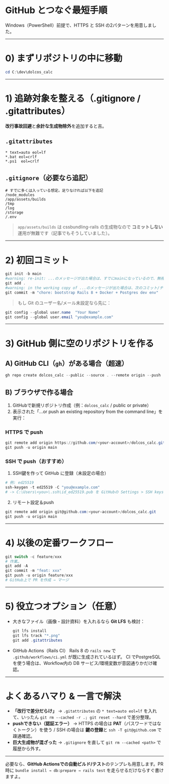 # GitHub とつなぐ最短手順
Windows（PowerShell）前提で、HTTPS と SSH の2パターンを用意しました。

---

# 0) まずリポジトリの中に移動

```powershell
cd C:\dev\dolcos_calc
```

---

# 1) 追跡対象を整える（.gitignore / .gitattributes）

**改行事故回避**と**余計な生成物除外**を追加すると吉。

## `.gitattributes`

```gitattributes
* text=auto eol=lf
*.bat eol=crlf
*.ps1  eol=crlf
```

## `.gitignore`（必要なら追記）

```gitignore
# すでに多くは入っている想定。足りなければ以下を追記
/node_modules
/app/assets/builds
/tmp
/log
/storage
/.env
```

> `app/assets/builds` は cssbundling-rails の生成物なので **コミットしない**運用が無難です（記事でもそうしていました）。

---

# 2) 初回コミット

```powershell
git init -b main
#warning: re-init: ...のメッセージが出た場合は、すでにmainになっているので、無視しても問題なし
git add .
#warning: in the working copy of ...のメッセージが出た場合は、次のコミット/チェックアウトで改行コードLFに。無視しても問題なし
git commit -m "chore: bootstrap Rails 8 + Docker + Postgres dev env"
```

> もし Git のユーザー名/メール未設定なら先に：

```powershell
git config --global user.name  "Your Name"
git config --global user.email "you@example.com"
```

---

# 3) GitHub 側に空のリポジトリを作る

## A) GitHub CLI（`gh`）がある場合（超速）

```powershell
gh repo create dolcos_calc --public --source . --remote origin --push
```

## B) ブラウザで作る場合

1. GitHubで新規リポジトリ作成（例：`dolcos_calc` / public or private）
2. 表示された「…or push an existing repository from the command line」を実行：

### HTTPS で push

```powershell
git remote add origin https://github.com/<your-account>/dolcos_calc.git
git push -u origin main
```

### SSH で push（おすすめ）

1. SSH鍵を作って GitHub に登録（未設定の場合）

```powershell
# 例: ed25519
ssh-keygen -t ed25519 -C "you@example.com"
# -> C:\Users\<you>\.ssh\id_ed25519.pub を GitHubの Settings > SSH keys に登録
```

2. リモート設定＆push

```powershell
git remote add origin git@github.com:<your-account>/dolcos_calc.git
git push -u origin main
```

---

# 4) 以後の定番ワークフロー

```powershell
git switch -c feature/xxx
# 作業…
git add -A
git commit -m "feat: xxx"
git push -u origin feature/xxx
# GitHub上で PR を作成 → マージ
```

---

# 5) 役立つオプション（任意）

* 大きなファイル（画像・設計資料）を入れるなら **Git LFS** も検討：

  ```powershell
  git lfs install
  git lfs track "*.png"
  git add .gitattributes
  ```
* GitHub Actions（Rails CI）
  Rails 8 の `rails new` で `.github/workflows/ci.yml` が既に生成されているはず。
  CI でPostgreSQLを使う場合は、Workflow内の DB サービス/環境変数が意図通りかだけ確認。

---

# よくあるハマり & 一言で解決

* **「改行で差分だらけ」** → `.gitattributes` の `* text=auto eol=lf` を入れて、いったん `git rm --cached -r .; git reset --hard` で差分整理。
* **pushできない（認証エラー）** → HTTPS の場合は **PAT**（パスワードではなくトークン）を使う / SSH の場合は **鍵の登録**と `ssh -T git@github.com` で疎通確認。
* **巨大生成物が混ざった** → `.gitignore` を直して `git rm --cached <path>` で履歴から外す。

---

必要なら、**GitHub Actionsでの自動ビルド/テスト**のテンプレも用意します。PR 時に `bundle install → db:prepare → rails test` を走らせるだけならすぐ書けますよ。
